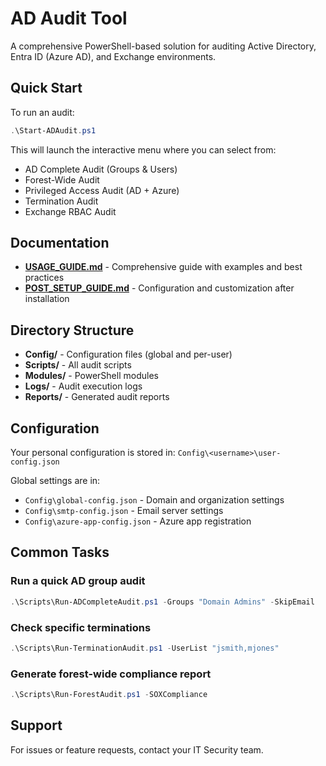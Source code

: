 # AD Audit Tool

A comprehensive PowerShell-based solution for auditing Active Directory, Entra ID (Azure AD), and Exchange environments.

## Quick Start

To run an audit:
```powershell
.\Start-ADAudit.ps1
```

This will launch the interactive menu where you can select from:
- AD Complete Audit (Groups & Users)
- Forest-Wide Audit
- Privileged Access Audit (AD + Azure)
- Termination Audit
- Exchange RBAC Audit

## Documentation

- **[USAGE_GUIDE.md](USAGE_GUIDE.md)** - Comprehensive guide with examples and best practices
- **[POST_SETUP_GUIDE.md](POST_SETUP_GUIDE.md)** - Configuration and customization after installation

## Directory Structure

- **Config/** - Configuration files (global and per-user)
- **Scripts/** - All audit scripts
- **Modules/** - PowerShell modules
- **Logs/** - Audit execution logs
- **Reports/** - Generated audit reports

## Configuration

Your personal configuration is stored in: `Config\<username>\user-config.json`

Global settings are in:
- `Config\global-config.json` - Domain and organization settings
- `Config\smtp-config.json` - Email server settings
- `Config\azure-app-config.json` - Azure app registration

## Common Tasks

### Run a quick AD group audit
```powershell
.\Scripts\Run-ADCompleteAudit.ps1 -Groups "Domain Admins" -SkipEmail
```

### Check specific terminations
```powershell
.\Scripts\Run-TerminationAudit.ps1 -UserList "jsmith,mjones"
```

### Generate forest-wide compliance report
```powershell
.\Scripts\Run-ForestAudit.ps1 -SOXCompliance
```

## Support

For issues or feature requests, contact your IT Security team.